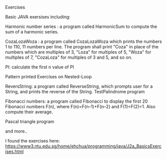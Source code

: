 Exercises

Basic JAVA exersises including:

Harmonic number series : a program called HarmonicSum to compute the sum of a harmonic series. 

CozaLozaWoza : a program called CozaLozaWoza which prints the numbers 1 to 110, 11 numbers per line. The program shall print "Coza" in place of the numbers which are multiples of 3, "Loza" for multiples of 5, "Woza" for multiples of 7, "CozaLoza" for multiples of 3 and 5, and so on.

PI: calculate the first n value of PI

Pattern printed Exercises on Nested-Loop

ReversString: a program called ReverseString, which prompts user for a String, and prints the reverse of the String. 
TestPalindrome program

Fibonacci numbers: a program called Fibonacci to display the first 20 Fibonacci numbers F(n), where F(n)=F(n–1)+F(n–2) and F(1)=F(2)=1. Also compute their average.

Pascal triangle program

and more..


I found the exercises here:
https://www3.ntu.edu.sg/home/ehchua/programming/java/J2a_BasicsExercises.html